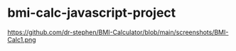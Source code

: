 # bmi-calc-javascript-project
https://github.com/dr-stephen/BMI-Calculator/blob/main/screenshots/BMI-Calc1.png
